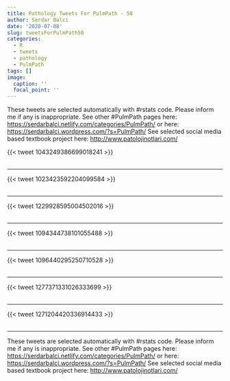```yaml
---
title: Pathology Tweets For PulmPath - 50
author: Serdar Balci
date: '2020-07-08'
slug: tweetsForPulmPath50
categories:
  - R
  - tweets
  - pathology
  - PulmPath
tags: []
image:
  caption: ''
  focal_point: ''
---
```



These tweets are selected automatically with #rstats code. Please inform me if any is inappropriate.
See other #PulmPath pages here: https://serdarbalci.netlify.com/categories/PulmPath/  or here: https://serdarbalci.wordpress.com/?s=PulmPath/ 
See selected social media based textbook project here: http://www.patolojinotlari.com/

{{< tweet 1043249386699018241 >}}
<br>
<br>
<hr>
{{< tweet 1023423592204099584 >}}
<br>
<br>
<hr>
{{< tweet 1229928595004502016 >}}
<br>
<br>
<hr>
{{< tweet 1094344738101055488 >}}
<br>
<br>
<hr>
{{< tweet 1096440295250710528 >}}
<br>
<br>
<hr>
{{< tweet 1277371331026333699 >}}
<br>
<br>
<hr>
{{< tweet 1271204420336914433 >}}
<br>
<br>
<hr>


These tweets are selected automatically with #rstats code. Please inform me if any is inappropriate.
See other #PulmPath pages here: https://serdarbalci.netlify.com/categories/PulmPath/  or here: https://serdarbalci.wordpress.com/?s=PulmPath/ 
See selected social media based textbook project here: http://www.patolojinotlari.com/
